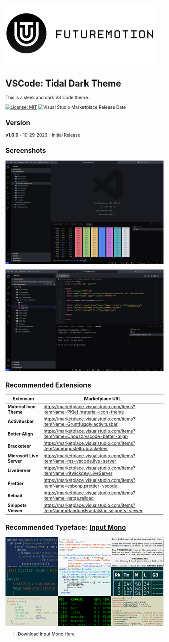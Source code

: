 ![fm-header.png](./images/fm-header.png)

# VSCode: Tidal Dark Theme

This is a sleek and dark VS Code theme.

[![License: MIT](https://img.shields.io/badge/License-MIT-blue.svg)](https://opensource.org/licenses/MIT) 
<img alt="Visual Studio Marketplace Release Date" src="https://img.shields.io/visual-studio-marketplace/release-date/futuremotion.tidal-dark-vscode-theme?style=flat&logo=visualstudiocode&label=Visual%20Studio%20Marketplace&link=https%3A%2F%2Fmarketplace.visualstudio.com%2Fitems%3FitemName%3Dfuturemotion.tidal-dark-vscode-theme">



## Version

**v1.0.0** - 10-29-2023 - Initial Release

## Screenshots

![vs-tidal-screenshot-2.png](./images/vs-tidal-screenshot-2.png)

![vs-tidal-screenshot-1.png](./images/vs-tidal-screenshot-1.png)

## Recommended Extensions

| Extension | Marketplace URL |
| --- | --- |
| **Material Icon Theme** | https://marketplace.visualstudio.com/items?itemName=PKief.material-icon-theme |
| **Activitusbar** | https://marketplace.visualstudio.com/items?itemName=Gruntfuggly.activitusbar |
| **Better Align** | https://marketplace.visualstudio.com/items?itemName=Chouzz.vscode-better-align |
| **Bracketeer** | https://marketplace.visualstudio.com/items?itemName=pustelto.bracketeer |
| **Microsoft Live Server** | https://marketplace.visualstudio.com/items?itemName=ms-vscode.live-server |
| **LiveServer** | https://marketplace.visualstudio.com/items?itemName=ritwickdey.LiveServer |
| **Prettier** | https://marketplace.visualstudio.com/items?itemName=esbenp.prettier-vscode |
| **Reload** | https://marketplace.visualstudio.com/items?itemName=natqe.reload |
| **Snippets Viewer** | https://marketplace.visualstudio.com/items?itemName=RandomFractalsInc.snippets-viewer |
    

## Recommended Typeface: [Input Mono](https://input.djr.com/)

![input-mono-beauty.png](./images/input-mono-beauty.png)

> [Download Input Mono Here](https://input.djr.com/download/)

